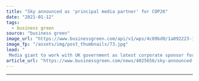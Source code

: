 ```yaml
---
title: "Sky announced as 'principal media partner' for COP26"
date: "2021-01-12"
tags: 
  - business green
source: "business green"
image_url: "https://www.businessgreen.com/api/v1/wps/4c09bd0/1a092223-1c74-4a6f-9ba3-fe3cd2591dc2/2/Hybrid-Sky-Engineer-Van-2020-0009-185x114.jpg"
image_fp: "/assets/img/post_thumbnails/73.jpg"
lead: "
 Media giant to work with UK government as latest corporate sponsor for crucial climate summit, as it also unveiled a clutch of new green broadcasting commitments ..."
article_url: "https://www.businessgreen.com/news/4025656/sky-announced-principal-media-partner-cop26"
---
```


---
